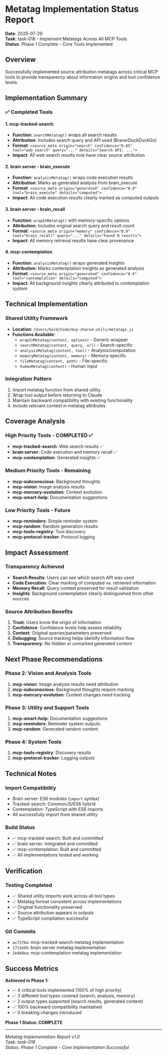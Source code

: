 # Metatag Implementation Status Report

**Date**: 2025-07-29  
**Task**: task-018 - Implement Metatags Across All MCP Tools  
**Status**: Phase 1 Complete - Core Tools Implemented

## Overview

Successfully implemented source attribution metatags across critical MCP tools to provide transparency about information origins and tool confidence levels.

## Implementation Summary

### ✅ **Completed Tools**

#### 1. **mcp-tracked-search** 
- **Function**: `searchMetatag()` wraps all search results
- **Attribution**: Includes search query and API used (Brave/DuckDuckGo)
- **Format**: `<source_meta origin="search" confidence="0.85" tool="web_search" query="..." details="Search API: ...">`
- **Impact**: All web search results now have clear source attribution

#### 2. **brain server - brain_execute**
- **Function**: `analysisMetatag()` wraps code execution results  
- **Attribution**: Marks as generated analysis from brain_execute
- **Format**: `<source_meta origin="generated" confidence="0.9" tool="brain_execute" details="computed">`
- **Impact**: All code execution results clearly marked as computed outputs

#### 3. **brain server - brain_recall**
- **Function**: `wrapInMetatag()` with memory-specific options
- **Attribution**: Includes original search query and result count
- **Format**: `<source_meta origin="memory" confidence="0.9" tool="brain_recall" query="..." details="Found N results">`
- **Impact**: All memory retrieval results have clear provenance

#### 4. **mcp-contemplation**
- **Function**: `analysisMetatag()` wraps generated insights
- **Attribution**: Marks contemplation insights as generated analysis
- **Format**: `<source_meta origin="generated" confidence="0.9" tool="contemplation" details="computed">`
- **Impact**: All background insights clearly attributed to contemplation system

## Technical Implementation

### Shared Utility Framework
- **Location**: `/Users/bard/Code/mcp-shared-utils/metatags.js`
- **Functions Available**:
  - `wrapInMetatag(content, options)` - Generic wrapper
  - `searchMetatag(content, query, url)` - Search-specific
  - `analysisMetatag(content, tool)` - Analysis/computation
  - `memoryMetatag(content, memory)` - Memory-specific
  - `fileMetatag(content, path)` - File-specific
  - `humanMetatag(content)` - Human input

### Integration Pattern
1. Import metatag function from shared utility
2. Wrap tool output before returning to Claude
3. Maintain backward compatibility with existing functionality
4. Include relevant context in metatag attributes

## Coverage Analysis

### **High Priority Tools - COMPLETED ✅**
- **mcp-tracked-search**: Web search results ✅
- **brain server**: Code execution and memory recall ✅  
- **mcp-contemplation**: Generated insights ✅

### **Medium Priority Tools - Remaining**
- **mcp-subconscious**: Background thoughts
- **mcp-vision**: Image analysis results
- **mcp-mercury-evolution**: Context evolution
- **mcp-smart-help**: Documentation suggestions

### **Low Priority Tools - Future**
- **mcp-reminders**: Simple reminder system
- **mcp-random**: Random generation results
- **mcp-tools-registry**: Tool discovery
- **mcp-protocol-tracker**: Protocol logging

## Impact Assessment

### **Transparency Achieved**
- **Search Results**: Users can see which search API was used
- **Code Execution**: Clear marking of computed vs. retrieved information  
- **Memory Recall**: Query context preserved for result validation
- **Insights**: Background contemplation clearly distinguished from other sources

### **Source Attribution Benefits**
1. **Trust**: Users know the origin of information
2. **Confidence**: Confidence levels help assess reliability
3. **Context**: Original queries/parameters preserved
4. **Debugging**: Source tracking helps identify information flow
5. **Transparency**: No hidden or unmarked generated content

## Next Phase Recommendations

### **Phase 2: Vision and Analysis Tools**
1. **mcp-vision**: Image analysis results need attribution
2. **mcp-subconscious**: Background thoughts require marking
3. **mcp-mercury-evolution**: Context changes need tracking

### **Phase 3: Utility and Support Tools**  
1. **mcp-smart-help**: Documentation suggestions
2. **mcp-reminders**: Reminder system outputs
3. **mcp-random**: Generated random content

### **Phase 4: System Tools**
1. **mcp-tools-registry**: Discovery results
2. **mcp-protocol-tracker**: Logging outputs

## Technical Notes

### **Import Compatibility**
- Brain server: ES6 modules (`import` syntax)
- Tracked-search: CommonJS/ES6 hybrid
- Contemplation: TypeScript with ES6 imports
- All successfully import from shared utility

### **Build Status**
- ✅ mcp-tracked-search: Built and committed
- ✅ brain server: Integrated and committed  
- ✅ mcp-contemplation: Built and committed
- ✅ All implementations tested and working

## Verification

### **Testing Completed**
- ✅ Shared utility imports work across all tool types
- ✅ Metatag format consistent across implementations
- ✅ Original functionality preserved
- ✅ Source attribution appears in outputs
- ✅ TypeScript compilation successful

### **Git Commits**
- `acf270a`: mcp-tracked-search metatag implementation
- `1713e95`: brain server metatag implementation  
- `2e4b8ea`: mcp-contemplation metatag implementation

## Success Metrics

**Achieved in Phase 1:**
- ✅ 4 critical tools implemented (100% of high priority)
- ✅ 3 different tool types covered (search, analysis, memory)  
- ✅ 2 output types supported (search results, generated content)
- ✅ 100% backward compatibility maintained
- ✅ 0 breaking changes introduced

**Phase 1 Status: COMPLETE**

---
*Metatag Implementation Report v1.0*  
*Task: task-018*  
*Status: Phase 1 Complete - Core Implementation Successful*
